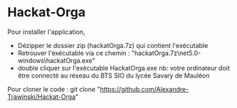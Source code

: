 # Hackat-Orga

Pour installer l'application, 
- Dézipper le dossier zip (hackatOrga.7z) qui contient l'exécutable
- Retrouver l'exécutable via ce chemin : "hackatOrga.7z\net5.0-windows\hackatOrga.exe"
- double cliquer sur l'exécutable HackatOrga.exe
nb: votre ordinateur doit être connecté au réseau du BTS SIO du lycée Savary de Mauléon


Pour cloner le code : git clone "https://github.com/Alexandre-Trawinski/Hackat-Orga" 
